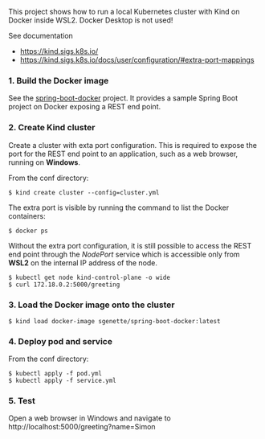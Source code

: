 This project shows how to run a local Kubernetes cluster with Kind on Docker inside WSL2. Docker Desktop is not used!

See documentation
* https://kind.sigs.k8s.io/
* https://kind.sigs.k8s.io/docs/user/configuration/#extra-port-mappings

### 1. Build the Docker image
See the [spring-boot-docker](https://github.com/sgenette/spring-boot-docker) project. It provides a sample Spring Boot project on Docker exposing a REST end point.

### 2. Create Kind cluster
Create a cluster with exta port configuration. This is required to expose the port for the REST end point to an application, such as a web browser, running on __Windows__.

From the conf directory:

```console
$ kind create cluster --config=cluster.yml
```

The extra port is visible by running the command to list the Docker containers:

```console
$ docker ps
```

Without the extra port configuration, it is still possible to access the REST end point through the _NodePort_ service which is accessible only from __WSL2__ on the internal IP address of the node.

```console
$ kubectl get node kind-control-plane -o wide
$ curl 172.18.0.2:5000/greeting
```

### 3. Load the Docker image onto the cluster

```console
$ kind load docker-image sgenette/spring-boot-docker:latest
```

### 4. Deploy pod and service
From the conf directory:

```console
$ kubectl apply -f pod.yml
$ kubectl apply -f service.yml
```

### 5. Test
Open a web browser in Windows and navigate to http://localhost:5000/greeting?name=Simon